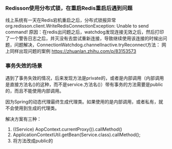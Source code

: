 ### Redisson使用分布式锁，在重启Redis重启后遇到问题

线上系统有一天在Redis宕机重启之后，分布式锁报异常org.redisson.client.WriteRedisConnectionException: Unable to send command!
原因：在redis出问题之后，watchdog发现连接无效之后，然后打印了一个警告日志之后，并灭没有去尝试重新连接，导致继续使用该连接的时候出问题，问题解决，ConnectionWatchdog.channelInactive.tryReconnect方法：
网上同样出现问题的案例
https://zhuanlan.zhihu.com/p/83153573

### 事务失效的场景

遇到了事务失效的情况，后来发现方法是private的，或者是内部调用（内部调用是直接方法名()的这种，而不是service.方法名()）带有事务的方法需要是public的，而且不能使用内部调用。

因为Spring的动态代理最终生成代理类。如果使用的是内部调用，或者私有，就不会使用到生成的代理类。

解决方案有三种：
1. ((Service) AopContext.currentProxy()).callMethod()
2. ApplicationContextUtil.getBean(Service.class).callMethod();
3. 将方法改成public的